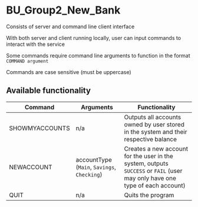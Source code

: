 # BU_Group2_New_Bank

Consists of server and command line client interface

With both server and client running locally, user can input commands to interact with the service

Some commands require command line arguments to function in the format `COMMAND argument`

Commands are case sensitive (must be uppercase)

## Available functionality

| Command        | Arguments                                   | Functionality                                                                                                               |
| -------------- | ------------------------------------------- | --------------------------------------------------------------------------------------------------------------------------- |
| SHOWMYACCOUNTS | n/a                                         | Outputs all accounts owned by user stored in the system and their respective balance                                        |
| NEWACCOUNT     | accountType (`Main`, `Savings`, `Checking`) | Creates a new account for the user in the system, outputs `SUCCESS` or `FAIL` (user may only have one type of each account) |
| QUIT | n/a                                         | Quits the program                                        |
